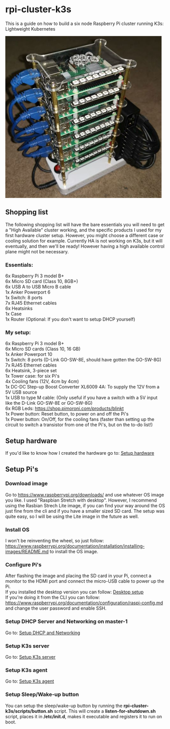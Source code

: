 # rpi-cluster-k3s
This is a guide on how to build a six node Raspberry Pi cluster running K3s: Lightweight Kubernetes

![Alt text](/docs/images/rpi-cluster-small.jpg?raw=true "Raspberry Pi cluster")

## Shopping list
The following shopping list will have the bare essentials you will need to get a "High Available" cluster working, and the specific products I used for my first hardware cluster setup. However, you might choose a different case or cooling solution for example. Currently HA is not working on K3s, but it will eventually, and then we'll be ready! However having a high available control plane might not be necessary. 

### Essentials:
6x Raspberry Pi 3 model B+  
6x Micro SD card (Class 10, 8GB+)  
6x USB A to USB Micro B cable  
1x Anker Powerport 6  
1x Switch: 8 ports  
7x RJ45 Ethernet cables  
6x Heatsinks  
1x Case  
1x Router (Optional: If you don't want to setup DHCP yourself)  

### My setup:
6x Raspberry Pi 3 model B+  
6x Micro SD cards (Class 10, 16 GB)  
1x Anker Powerport 10  
1x Switch: 8 ports (D-Link GO-SW-8E, should have gotten the GO-SW-8G)  
7x RJ45 Ethernet cables  
6x Heatsink, 3-piece set  
1x Tower case: for six Pi's  
4x Cooling fans (12V, 4cm by 4cm)  
1x DC-DC Step-up Boost Converter XL6009 4A: To supply the 12V from a 5V USB source  
1x USB to type M cable: (Only useful if you have a switch with a 5V input like the D-Link GO-SW-8E or GO-SW-8G)  
6x RGB Leds: https://shop.pimoroni.com/products/blinkt  
1x Power button: Reset button, to power on and off the Pi's  
1x Power button: On/Off, for the cooling fans (faster than setting up the circuit to switch a transistor from one of the Pi's, but on the to-do list!)  

## Setup hardware
If you'd like to know how I created the hardware go to: [Setup hardware](https://github.com/Sheldonwl/rpi-cluster-k3s/blob/master/docs/setup-hardware.md)   

## Setup Pi's 
### Download image
Go to https://www.raspberrypi.org/downloads/ and use whatever OS image you like. I used "Raspbian Stretch with desktop". However, I recommend using the Rasbian Strech Lite image, if you can find your way around the OS just fine from the cli and if you have a smaller sized SD card. The setup was quite easy, so I will be using the Lite image in the future as well. 

### Install OS
I won't be reinventing the wheel, so just follow: https://www.raspberrypi.org/documentation/installation/installing-images/README.md to install the OS image. 

### Configure Pi's
After flashing the image and placing the SD card in your Pi, connect a monitor to the HDMI port and connect the micro-USB cable to power up the Pi.  
If you installed the desktop version you can follow: [Desktop setup](https://github.com/Sheldonwl/rpi-cluster-k3s/blob/master/docs/setup/desktop/README.md)  
If you're doing it from the CLI you can follow: https://www.raspberrypi.org/documentation/configuration/raspi-config.md and change the user password and enable SSH. 

### Setup DHCP Server and Networking on master-1
Go to: [Setup DHCP and Networking](https://github.com/Sheldonwl/rpi-cluster-k3s/blob/master/docs/setup-dhcp.md)  

### Setup K3s server
Go to: [Setup K3s server](https://github.com/Sheldonwl/rpi-cluster-k3s/blob/master/docs/setup-k3s-server.md)  

### Setup K3s agent
Go to: [Setup K3s agent](https://github.com/Sheldonwl/rpi-cluster-k3s/blob/master/docs/setup-k3s-agent.md)  

### Setup Sleep/Wake-up button
You can setup the sleep/wake-up button by running the **rpi-cluster-k3s/scripts/button.sh** script. This will create a **listen-for-shutdown.sh** script, places it in **/etc/init.d**, makes it executable and registers it to run on boot. 